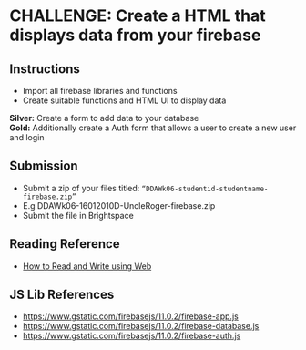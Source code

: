 # CHALLENGE: Create a HTML that displays data from your firebase


## Instructions
- Import all firebase libraries and functions
- Create suitable functions and HTML UI to display data

**Silver:** Create a form to add data to your database\
**Gold:** Additionally create a Auth form that allows a user to create a new user and login

## Submission
- Submit a zip of your files titled: `“DDAWk06-studentid-studentname-firebase.zip”`
- E.g DDAWk06-16012010D-UncleRoger-firebase.zip
- Submit the file in Brightspace

## Reading Reference
- [How to Read and Write using Web](https://firebase.google.com/docs/database/web/read-and-write)
  
## JS Lib References
- https://www.gstatic.com/firebasejs/11.0.2/firebase-app.js
- https://www.gstatic.com/firebasejs/11.0.2/firebase-database.js
- https://www.gstatic.com/firebasejs/11.0.2/firebase-auth.js


